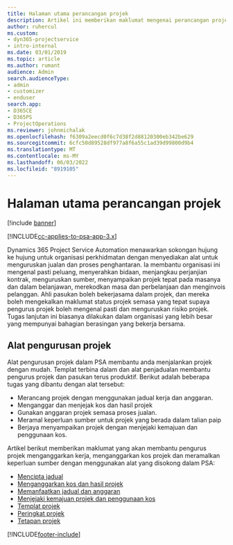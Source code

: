 ```yaml
---
title: Halaman utama perancangan projek
description: Artikel ini memberikan maklumat mengenai perancangan projek.
author: ruhercul
ms.custom:
- dyn365-projectservice
- intro-internal
ms.date: 03/01/2019
ms.topic: article
ms.author: rumant
audience: Admin
search.audienceType:
- admin
- customizer
- enduser
search.app:
- D365CE
- D365PS
- ProjectOperations
ms.reviewer: johnmichalak
ms.openlocfilehash: f6309a2eecd0f6c7d38f2d88120300eb342be629
ms.sourcegitcommit: 6cfc50d89528df977a8f6a55c1ad39d99800d9b4
ms.translationtype: MT
ms.contentlocale: ms-MY
ms.lasthandoff: 06/03/2022
ms.locfileid: "8919105"
---
```

# <a name="project-planning-home-page"></a>Halaman utama perancangan projek

[!include [banner](../includes/psa-now-project-operations.md)]

[!INCLUDE[cc-applies-to-psa-app-3.x](../includes/cc-applies-to-psa-app-3x.md)]

Dynamics 365 Project Service Automation menawarkan sokongan hujung ke hujung untuk organisasi perkhidmatan dengan menyediakan alat untuk menguruskan jualan dan proses penghantaran. Ia membantu organisasi ini mengenal pasti peluang, menyerahkan bidaan, menjangkau perjanjian kontrak, menguruskan sumber, menyampaikan projek tepat pada masanya dan dalam belanjawan, merekodkan masa dan perbelanjaan dan menginvois pelanggan. Ahli pasukan boleh bekerjasama dalam projek, dan mereka boleh mengekalkan maklumat status projek semasa yang tepat supaya pengurus projek boleh mengenal pasti dan menguruskan risiko projek. Tugas lanjutan ini biasanya dilakukan dalam organisasi yang lebih besar yang mempunyai bahagian berasingan yang bekerja bersama.

## <a name="project-management-tools"></a>Alat pengurusan projek

Alat pengurusan projek dalam PSA membantu anda menjalankan projek dengan mudah. Templat terbina dalam dan alat penjadualan membantu pengurus projek dan pasukan terus produktif. Berikut adalah beberapa tugas yang dibantu dengan alat tersebut:

- Merancang projek dengan menggunakan jadual kerja dan anggaran.
- Menganggar dan menjejak kos dan hasil projek
- Gunakan anggaran projek semasa proses jualan.
- Meramal keperluan sumber untuk projek yang berada dalam talian paip
- Berjaya menyampaikan projek dengan menjejaki kemajuan dan penggunaan kos.

Artikel berikut memberikan maklumat yang akan membantu pengurus projek menganggarkan kerja, menganggarkan kos projek dan meramalkan keperluan sumber dengan menggunakan alat yang disokong dalam PSA:

- [Mencipta jadual](project-creating.md)
- [Menganggarkan kos dan hasil projek](project-estimating.md)
- [Memanfaatkan jadual dan anggaran](project-leveraging.md)
- [Menjejaki kemajuan projek dan penggunaan kos](project-tracking.md)
- [Templat projek](project-templates.md)
- [Peringkat projek](project-stages.md)
- [Tetapan projek](project-settings.md)


[!INCLUDE[footer-include](../includes/footer-banner.md)]
